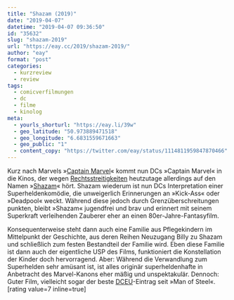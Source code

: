 ```yaml
---
title: "Shazam (2019)"
date: "2019-04-07"
datetime: "2019-04-07 09:36:50"
id: "35632"
slug: "shazam-2019"
url: "https://eay.cc/2019/shazam-2019/"
author: "eay"
format: "post"
categories:
  - kurzreview
  - review
tags:
  - comicverfilmungen
  - dc
  - filme
  - kinolog
meta:
  - yourls_shorturl: "https://eay.li/39w"
  - geo_latitude: "50.973889471518"
  - geo_longitude: "6.6831559671663"
  - geo_public: "1"
  - content_copy: "https://twitter.com/eay/status/1114811959847870466"
---
```


Kurz nach Marvels »[Captain Marvel](https://eay.cc/2019/captain-marvel-2019/)« kommt nun DCs »Captain Marvel« in die Kinos, der wegen [Rechtsstreitigkeiten](https://de.m.wikipedia.org/wiki/Captain_Marvel_(Marvel_Comics)#Juristische_Konflikte) heutzutage allerdings auf den Namen »[Shazam](https://www.imdb.com/title/tt0448115/)« hört. Shazam wiederum ist nun DCs Interpretation einer Superheldenkomödie, die unweigerlich Erinnerungen an »Kick-Ass« oder »Deadpool« weckt. Während diese jedoch durch Grenzüberschreitungen punkten, bleibt »Shazam« jugendfrei und brav und erinnert mit seinem Superkraft verleihenden Zauberer eher an einen 80er-Jahre-Fantasyfilm.

Konsequenterweise steht dann auch eine Familie aus Pflegekindern im Mittelpunkt der Geschichte, aus deren Reihen Neuzugang Billy zu Shazam und schließlich zum festen Bestandteil der Familie wird. Eben diese Familie ist dann auch der eigentliche USP des Films, funktioniert die Konstellation der Kinder doch hervorragend. Aber: Während die Verwandlung zum Superhelden sehr amüsant ist, ist alles originär superheldenhafte in Anbetracht des Marvel-Kanons eher mäßig und unspektakulär. Dennoch: Guter Film, vielleicht sogar der beste [DCEU](https://de.wikipedia.org/wiki/DC_Extended_Universe)\-Eintrag seit »Man of Steel«. \[rating value=7 inline=true\]
